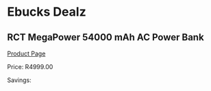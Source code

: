 
# Ebucks Dealz
## RCT MegaPower 54000 mAh AC Power Bank
[Product Page](https://www.ebucks.com/web/shop/productSelected.do?prodId=1191955547&catId=714948688)

Price: R4999.00

Savings: 


	